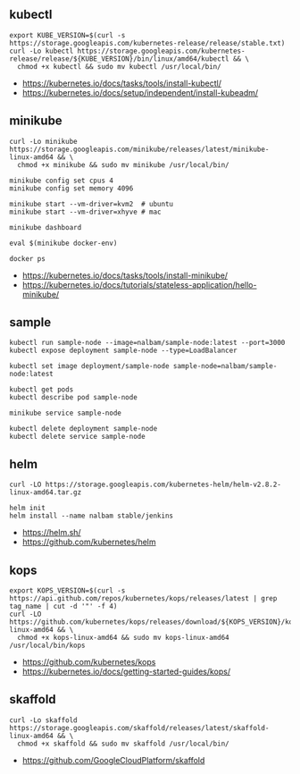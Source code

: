 ## kubectl
```
export KUBE_VERSION=$(curl -s https://storage.googleapis.com/kubernetes-release/release/stable.txt)
curl -Lo kubectl https://storage.googleapis.com/kubernetes-release/release/${KUBE_VERSION}/bin/linux/amd64/kubectl && \
  chmod +x kubectl && sudo mv kubectl /usr/local/bin/
```
 * https://kubernetes.io/docs/tasks/tools/install-kubectl/
 * https://kubernetes.io/docs/setup/independent/install-kubeadm/

## minikube
```
curl -Lo minikube https://storage.googleapis.com/minikube/releases/latest/minikube-linux-amd64 && \
  chmod +x minikube && sudo mv minikube /usr/local/bin/

minikube config set cpus 4
minikube config set memory 4096

minikube start --vm-driver=kvm2  # ubuntu
minikube start --vm-driver=xhyve # mac

minikube dashboard

eval $(minikube docker-env)

docker ps
```
 * https://kubernetes.io/docs/tasks/tools/install-minikube/
 * https://kubernetes.io/docs/tutorials/stateless-application/hello-minikube/

## sample
```
kubectl run sample-node --image=nalbam/sample-node:latest --port=3000
kubectl expose deployment sample-node --type=LoadBalancer

kubectl set image deployment/sample-node sample-node=nalbam/sample-node:latest

kubectl get pods
kubectl describe pod sample-node

minikube service sample-node

kubectl delete deployment sample-node
kubectl delete service sample-node
```

## helm
```
curl -LO https://storage.googleapis.com/kubernetes-helm/helm-v2.8.2-linux-amd64.tar.gz

helm init
helm install --name nalbam stable/jenkins
```
 * https://helm.sh/
 * https://github.com/kubernetes/helm

## kops
```
export KOPS_VERSION=$(curl -s https://api.github.com/repos/kubernetes/kops/releases/latest | grep tag_name | cut -d '"' -f 4)
curl -LO https://github.com/kubernetes/kops/releases/download/${KOPS_VERSION}/kops-linux-amd64 && \
  chmod +x kops-linux-amd64 && sudo mv kops-linux-amd64 /usr/local/bin/kops
```
 * https://github.com/kubernetes/kops
 * https://kubernetes.io/docs/getting-started-guides/kops/

## skaffold
```
curl -Lo skaffold https://storage.googleapis.com/skaffold/releases/latest/skaffold-linux-amd64 && \
  chmod +x skaffold && sudo mv skaffold /usr/local/bin/
```
 * https://github.com/GoogleCloudPlatform/skaffold
